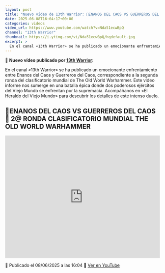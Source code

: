 ```yaml
---
layout: post
title: "Nuevo vídeo de 13th Warrior: 🎲ENANOS DEL CAOS VS GUERREROS DEL CAOS🎲 2@ RONDA CLASIFICATORIO MUNDIAL THE OLD WORLD WARHAMMER"
date: 2025-06-08T16:04:17+00:00
categories: videos
video_url: https://www.youtube.com/watch?v=Nda51ecwBpQ
channel: "13th Warrior"
thumbnail: https://i.ytimg.com/vi/Nda51ecwBpQ/hqdefault.jpg
excerpt: >
  En el canal «13th Warrior» se ha publicado un emocionante enfrentamiento entre Enanos del Caos y Guerreros del Caos, correspondiente a la segunda ronda del clasificatorio mundial de The Old World Warhammer. Este video informe nos sumerge en una batalla épica donde dos poderosos ejércitos del Viejo Mundo se enfrentan por la supremacía. Acompáñanos en «El Heraldo del Viejo Mundo» para descubrir los detalles de este intenso duelo.
---
```


🎥 **Nuevo vídeo publicado por [13th Warrior](https://www.youtube.com/channel/UCYOhXS04iLg68Sro80yF_1w)**:

En el canal «13th Warrior» se ha publicado un emocionante enfrentamiento entre Enanos del Caos y Guerreros del Caos, correspondiente a la segunda ronda del clasificatorio mundial de The Old World Warhammer. Este video informe nos sumerge en una batalla épica donde dos poderosos ejércitos del Viejo Mundo se enfrentan por la supremacía. Acompáñanos en «El Heraldo del Viejo Mundo» para descubrir los detalles de este intenso duelo.

## 🎲ENANOS DEL CAOS VS GUERREROS DEL CAOS🎲 2@ RONDA CLASIFICATORIO MUNDIAL THE OLD WORLD WARHAMMER

<iframe width="100%" height="400" src="https://www.youtube.com/embed/Nda51ecwBpQ" frameborder="0" allowfullscreen></iframe>

📅 Publicado el 08/06/2025 a las 16:04
🔗 [Ver en YouTube](https://www.youtube.com/watch?v=Nda51ecwBpQ)
